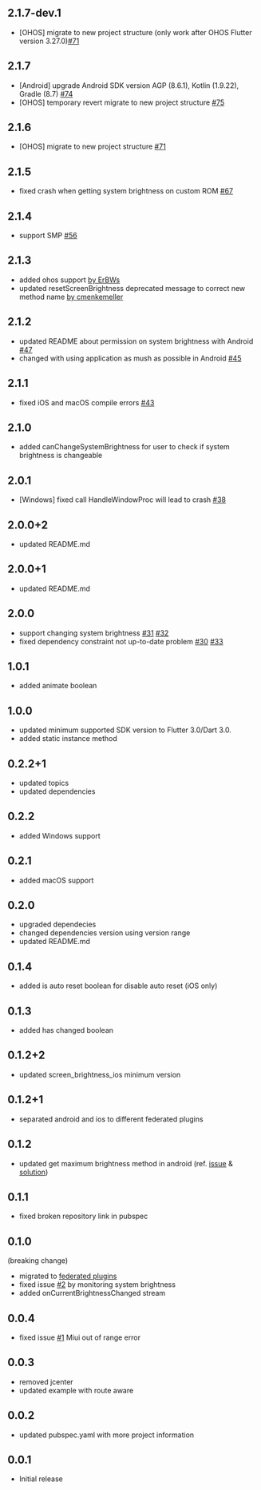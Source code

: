 ## 2.1.7-dev.1

* [OHOS] migrate to new project structure (only work after OHOS Flutter version 3.27.0)[#71](https://github.com/aaassseee/screen_brightness/pull/71)

## 2.1.7

* [Android] upgrade Android SDK version AGP (8.6.1), Kotlin (1.9.22), Gradle (8.7) [#74](https://github.com/aaassseee/screen_brightness/pull/74)
* [OHOS] temporary revert migrate to new project structure [#75](https://github.com/aaassseee/screen_brightness/issues/75)

## 2.1.6

* [OHOS] migrate to new project structure [#71](https://github.com/aaassseee/screen_brightness/pull/71)

## 2.1.5

* fixed crash when getting system brightness on custom ROM [#67](https://github.com/aaassseee/screen_brightness/pull/67)

## 2.1.4

* support SMP [#56](https://github.com/aaassseee/screen_brightness/issues/56)

## 2.1.3

* added ohos support [by ErBWs](https://github.com/ErBWs)
* updated resetScreenBrightness deprecated message to correct new method name [by cmenkemeller](https://github.com/cmenkemeller)

## 2.1.2

* updated README about permission on system brightness with Android [#47](https://github.com/aaassseee/screen_brightness/issues/47)
* changed with using application as mush as possible in Android [#45](https://github.com/aaassseee/screen_brightness/issues/45)

## 2.1.1

* fixed iOS and macOS compile errors [#43](https://github.com/aaassseee/screen_brightness/issues/43)

## 2.1.0

* added canChangeSystemBrightness for user to check if system brightness is changeable

## 2.0.1

* [Windows] fixed call HandleWindowProc will lead to crash [#38](https://github.com/aaassseee/screen_brightness/issues/38)

## 2.0.0+2

* updated README.md

## 2.0.0+1

* updated README.md

## 2.0.0

* support changing system brightness [#31](https://github.com/aaassseee/screen_brightness/issues/31) [#32](https://github.com/aaassseee/screen_brightness/issues/32)
* fixed dependency constraint not up-to-date problem [#30](https://github.com/aaassseee/screen_brightness/issues/30) [#33](https://github.com/aaassseee/screen_brightness/issues/33)

## 1.0.1

* added animate boolean

## 1.0.0

* updated minimum supported SDK version to Flutter 3.0/Dart 3.0.
* added static instance method

## 0.2.2+1

* updated topics
* updated dependencies

## 0.2.2

* added Windows support

## 0.2.1

* added macOS support

## 0.2.0

* upgraded dependecies
* changed dependencies version using version range
* updated README.md

## 0.1.4

* added is auto reset boolean for disable auto reset (iOS only)

## 0.1.3

* added has changed boolean

## 0.1.2+2

* updated screen_brightness_ios minimum version

## 0.1.2+1

* separated android and ios to different federated plugins

## 0.1.2

* updated get maximum brightness method in android (ref. [issue](https://github.com/aaassseee/screen_brightness/issues/1) & [solution](https://stackoverflow.com/questions/56203720/how-do-i-detect-the-screen-brightness-range-on-android))

## 0.1.1

* fixed broken repository link in pubspec

## 0.1.0 

(breaking change)
* migrated to [federated plugins](https://docs.google.com/document/d/1LD7QjmzJZLCopUrFAAE98wOUQpjmguyGTN2wd_89Srs)
* fixed issue [#2](https://github.com/aaassseee/screen_brightness/issues/2) by monitoring system brightness
* added onCurrentBrightnessChanged stream

## 0.0.4

* fixed issue [#1](https://github.com/aaassseee/screen_brightness/issues/1) Miui out of range error

## 0.0.3

* removed jcenter
* updated example with route aware

## 0.0.2

* updated pubspec.yaml with more project information

## 0.0.1

* Initial release
